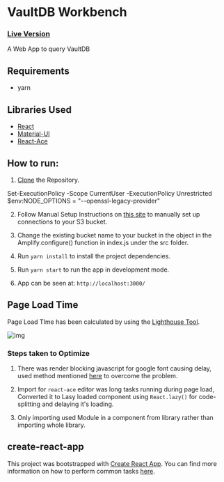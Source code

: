 # VaultDB Workbench

### [Live Version](http://vaultdb-hosted-content.s3-website.us-east-2.amazonaws.com/workbench/)

A Web App to query VaultDB

## Requirements

- yarn

## Libraries Used

- [React](https://reactjs.org/)
- [Material-UI](https://material-ui.com/)
- [React-Ace](https://github.com/securingsincity/react-ace)

## How to run:

1. [Clone](https://github.com/vaultdbai/workbench.git) the Repository.

Set-ExecutionPolicy -Scope CurrentUser -ExecutionPolicy Unrestricted
$env:NODE_OPTIONS = "--openssl-legacy-provider"

2. Follow Manual Setup Instructions on [this site](https://docs.amplify.aws/lib/storage/getting-started/q/platform/js/#manual-setup-import-storage-bucket) to manually set up connections to your S3 bucket.

3. Change the existing bucket name to your bucket in the object in the Amplify.configure() function in index.js under the src folder.

4. Run `yarn install` to install the project dependencies.

5. Run `yarn start` to run the app in development mode.

6. App can be seen at: `http://localhost:3000/`

## Page Load Time

Page Load TIme has been calculated by using the [Lighthouse Tool](https://developers.google.com/web/tools/lighthouse).

![img](https://user-images.githubusercontent.com/16102594/121433865-29e5ba80-c99a-11eb-84de-9043ecffc072.png)

### Steps taken to Optimize

1. There was render blocking javascript for google font causing delay, used method mentioned [here](https://pagespeedchecklist.com/asynchronous-google-fonts) to overcome the problem.

2. Import for `react-ace` editor was long tasks running during page load, Converted it to Lasy loaded component using `React.lazy()` for code-splitting and delaying it's loading.

3. Only importing used Module in a component from library rather than importing whole library.

## create-react-app

This project was bootstrapped with [Create React App](https://github.com/facebookincubator/create-react-app). You can find more information on how to perform common tasks [here](https://github.com/facebook/create-react-app/blob/master/packages/cra-template/template/README.md).
